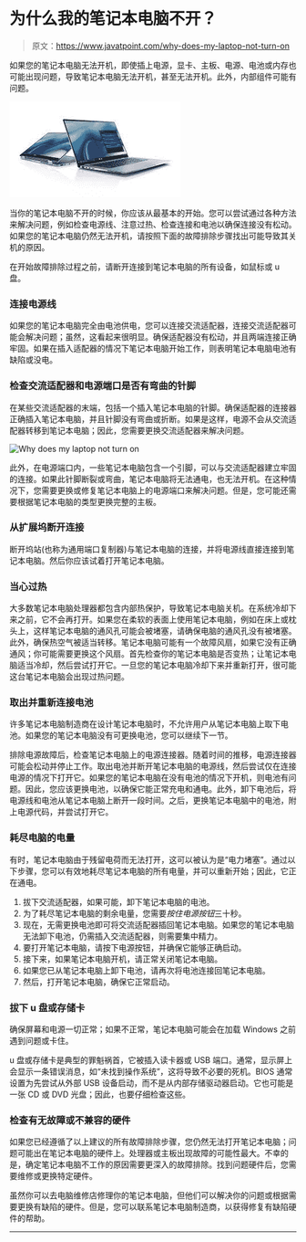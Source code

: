 # 为什么我的笔记本电脑不开？

> 原文：<https://www.javatpoint.com/why-does-my-laptop-not-turn-on>

如果您的笔记本电脑无法开机，即使插上电源，显卡、主板、电源、电池或内存也可能出现问题，导致笔记本电脑无法开机，甚至无法开机。此外，内部组件可能有问题。

![Why does my laptop not turn on](img/1e3c19c19e2a56c41fb976bf8506c689.png)

当你的笔记本电脑不开的时候，你应该从最基本的开始。您可以尝试通过各种方法来解决问题，例如检查电源线、注意过热、检查连接和电池以确保连接没有松动。如果您的笔记本电脑仍然无法开机，请按照下面的故障排除步骤找出可能导致其关机的原因。

在开始故障排除过程之前，请断开连接到笔记本电脑的所有设备，如鼠标或 u 盘。

### 连接电源线

如果您的笔记本电脑完全由电池供电，您可以连接交流适配器，连接交流适配器可能会解决问题；虽然，这看起来很明显。确保适配器没有松动，并且两端连接正确牢固。如果在插入适配器的情况下笔记本电脑开始工作，则表明笔记本电脑电池有缺陷或没电。

### 检查交流适配器和电源端口是否有弯曲的针脚

在某些交流适配器的末端，包括一个插入笔记本电脑的针脚。确保适配器的连接器正确插入笔记本电脑，并且针脚没有弯曲或折断。如果是这样，电源不会从交流适配器转移到笔记本电脑；因此，您需要更换交流适配器来解决问题。

![Why does my laptop not turn on](img/3d60ecb14c8b80301de7a97ec254e8d6.png)

此外，在电源端口内，一些笔记本电脑包含一个引脚，可以与交流适配器建立牢固的连接。如果此针脚断裂或弯曲，笔记本电脑将无法通电，也无法开机。在这种情况下，您需要更换或修复笔记本电脑上的电源端口来解决问题。但是，您可能还需要根据笔记本电脑的类型更换完整的主板。

### 从扩展坞断开连接

断开坞站(也称为通用端口复制器)与笔记本电脑的连接，并将电源线直接连接到笔记本电脑。然后你应该试着打开笔记本电脑。

### 当心过热

大多数笔记本电脑处理器都包含内部热保护，导致笔记本电脑关机。在系统冷却下来之前，它不会再打开。如果您在柔软的表面上使用笔记本电脑，例如在床上或枕头上，这样笔记本电脑的通风孔可能会被堵塞，请确保电脑的通风孔没有被堵塞。此外，确保热空气被适当转移。笔记本电脑可能有一个故障风扇，如果它没有正确通风；你可能需要更换这个风扇。首先检查你的笔记本电脑是否变热；让笔记本电脑适当冷却，然后尝试打开它。一旦您的笔记本电脑冷却下来并重新打开，很可能这台笔记本电脑会出现过热问题。

### 取出并重新连接电池

许多笔记本电脑制造商在设计笔记本电脑时，不允许用户从笔记本电脑上取下电池。如果您的笔记本电脑没有可更换电池，您可以继续下一节。

排除电源故障后，检查笔记本电脑上的电源连接器。随着时间的推移，电源连接器可能会松动并停止工作。取出电池并断开笔记本电脑的电源线，然后尝试仅在连接电源的情况下打开它。如果您的笔记本电脑在没有电池的情况下开机，则电池有问题。因此，您应该更换电池，以确保它能正常充电和通电。此外，卸下电池后，将电源线和电池从笔记本电脑上断开一段时间。之后，更换笔记本电脑中的电池，附上电源代码，并尝试打开它。

### 耗尽电脑的电量

有时，笔记本电脑由于残留电荷而无法打开，这可以被认为是“电力堵塞”。通过以下步骤，您可以有效地耗尽笔记本电脑的所有电量，并可以重新开始；因此，它正在通电。

1.  拔下交流适配器，如果可能，卸下笔记本电脑的电池。
2.  为了耗尽笔记本电脑的剩余电量，您需要*按住电源按钮*三十秒。
3.  现在，无需更换电池即可将交流适配器插回笔记本电脑。如果您的笔记本电脑无法卸下电池，仍需插入交流适配器，则需要集中精力。
4.  要打开笔记本电脑，请按下电源按钮，并确保它能够正确启动。
5.  接下来，如果笔记本电脑开机，请正常关闭笔记本电脑。
6.  如果您已从笔记本电脑上卸下电池，请再次将电池连接回笔记本电脑。
7.  然后，打开笔记本电脑，确保它正常启动。

### 拔下 u 盘或存储卡

确保屏幕和电源一切正常；如果不正常，笔记本电脑可能会在加载 Windows 之前遇到问题或卡住。

u 盘或存储卡是典型的罪魁祸首，它被插入读卡器或 USB 端口。通常，显示屏上会显示一条错误消息，如“未找到操作系统”，这将导致不必要的死机。BIOS 通常设置为先尝试从外部 USB 设备启动，而不是从内部存储驱动器启动。它也可能是一张 CD 或 DVD 光盘；因此，也要仔细检查这些。

### 检查有无故障或不兼容的硬件

如果您已经遵循了以上建议的所有故障排除步骤，您仍然无法打开笔记本电脑；问题可能出在笔记本电脑的硬件上。处理器或主板出现故障的可能性最大。不幸的是，确定笔记本电脑不工作的原因需要更深入的故障排除。找到问题硬件后，您需要维修或更换特定硬件。

虽然你可以去电脑维修店修理你的笔记本电脑，但他们可以解决你的问题或根据需要更换有缺陷的硬件。但是，您可以联系笔记本电脑制造商，以获得修复有缺陷硬件的帮助。

* * *